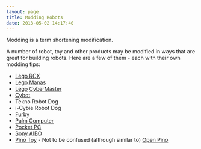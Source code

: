 ```yaml
---
layout: page
title: Modding Robots
date: 2013-05-02 14:17:40
---
```

<p>Modding is a term shortening modification.
</p>
<p>A number of robot, toy and other products may be modified in ways that are great for building robots.  Here are a few of them - each with their own modding tips:
</p>
<ul><li> <a href="/wiki/rcx.html" title="The Lego RCX">Lego RCX</a>
</li><li> <a href="/wiki/lego_manas.html" title="Remote control Lego robot-like kits">Lego Manas</a>
</li><li> <a href="/wiki/lego.html" title="The best known construction toy">Lego</a> <a href="/wiki/cybermaster.html" title="CyberMaster">CyberMaster</a>
</li><li> <a href="/wiki/cybot.html" title="Cybot">Cybot</a>
</li><li> Tekno Robot Dog
</li><li> i-Cybie Robot Dog
</li><li> <a href="/wiki/furby.html" title="Furby">Furby</a>
</li><li> <a href="/wiki/palm_computer.html" title="Palm Computer">Palm Computer</a>
</li><li> <a href="/wiki/pocket_pc.html" title="Pocket PC">Pocket PC</a>
</li><li> <a href="/wiki/aibo.html" title="The SONY Robot Dog">Sony AIBO</a>
</li><li> <a href="/wiki/pino_toy.html" title="The Pino Toy robot is a fairly large toy">Pino Toy</a> - Not to be confused (although similar to) <a href="/wiki/pino.html" title="The Pino Project aka Open Pino is intended as a standard platform for humanoid robotics.">Open Pino</a>
</li></ul>